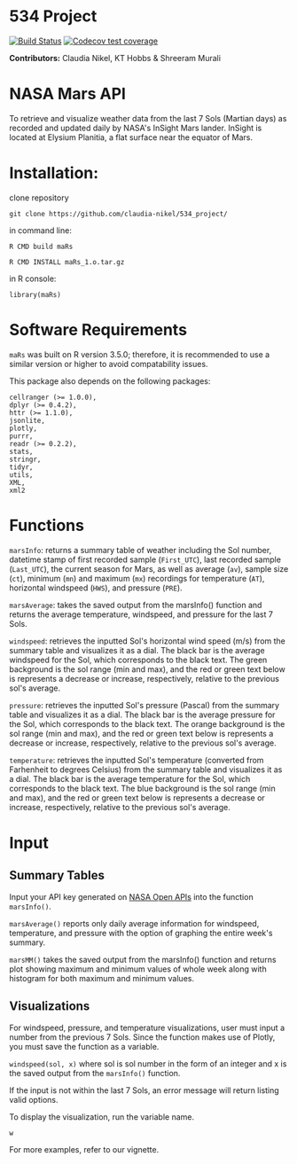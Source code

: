 # 534 Project

[![Build Status](https://travis-ci.org/claudia-nikel/maRs.svg?branch=master)](https://travis-ci.org/claudia-nikel/maRs)
[![Codecov test coverage](https://codecov.io/gh/claudia-nikel/maRs/branch/master/graph/badge.svg)](https://codecov.io/gh/claudia-nikel/maRs?branch=master)

**Contributors:** Claudia Nikel, KT Hobbs & Shreeram Murali

# NASA Mars API
To retrieve and visualize weather data from the last 7 Sols (Martian days) as recorded and updated daily by NASA's InSight Mars lander. InSight is located at Elysium Planitia, a flat surface near the equator of Mars.

# Installation:
clone repository

`git clone https://github.com/claudia-nikel/534_project/`

in command line:

`R CMD build maRs`

`R CMD INSTALL maRs_1.o.tar.gz`

in R console:

`library(maRs)`


# Software Requirements
`maRs` was built on R version 3.5.0; therefore, it is recommended to use a similar version or higher to avoid compatability issues.

This package also depends on the following packages: 

    cellranger (>= 1.0.0),
    dplyr (>= 0.4.2),
    httr (>= 1.1.0),
    jsonlite,
    plotly,
    purrr,
    readr (>= 0.2.2),
    stats,
    stringr,
    tidyr,
    utils,
    XML,
    xml2

# Functions
`marsInfo`: returns a summary table of weather including the Sol number, datetime stamp of first recorded sample (`First_UTC`), last recorded sample (`Last_UTC`), the current season for Mars, as well as average (`av`), sample size (`ct`), minimum (`mn`) and maximum (`mx`) recordings for temperature (`AT`), horizontal windspeed (`HWS`), and pressure (`PRE`).

`marsAverage`: takes the saved output from the marsInfo() function and returns the average temperature, windspeed, and pressure for the last 7 Sols.

`windspeed`: retrieves the inputted Sol's horizontal wind speed (m/s) from the summary table and visualizes it as a dial. The black bar is the average windspeed for the Sol, which corresponds to the black text. The green background is the sol range (min and max), and the red or green text below is represents a decrease or increase, respectively, relative to the previous sol's average.


`pressure`: retrieves the inputted Sol's pressure (Pascal) from the summary table and visualizes it as a dial. The black bar is the average pressure for the Sol, which corresponds to the black text. The orange background is the sol range (min and max), and the red or green text below is represents a decrease or increase, respectively, relative to the previous sol's average.

`temperature`: retrieves the inputted Sol's temperature (converted from Farhenheit to degrees Celsius) from the summary table and visualizes it as a dial. The black bar is the average temperature for the Sol, which corresponds to the black text. The blue background is the sol range (min and max), and the red or green text below is represents a decrease or increase, respectively, relative to the previous sol's average.



# Input

## Summary Tables
Input your API key generated on [NASA Open APIs](https://api.nasa.gov/?search=mars) into the function `marsInfo()`.

`marsAverage()` reports only daily average information for windspeed, temperature, and pressure with the option of graphing the entire week's summary.

`marsMM()` takes the saved output from the marsInfo() function and returns plot showing maximum and minimum values of whole week along with histogram for both maximum and minimum values.


## Visualizations
For windspeed, pressure, and temperature visualizations, user must input a number from the previous 7 Sols. Since the function makes use of Plotly, you must save the function as a variable.

`windspeed(sol, x)` where sol is sol number in the form of an integer and x is the saved output from the `marsInfo()` function.

If the input is not within the last 7 Sols, an error message will return listing valid options.

To display the visualization, run the variable name.

`w`

For more examples, refer to our vignette.
